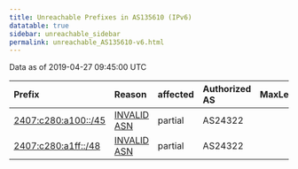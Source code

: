 ```yaml
---
title: Unreachable Prefixes in AS135610 (IPv6)
datatable: true
sidebar: unreachable_sidebar
permalink: unreachable_AS135610-v6.html
---
```


Data as of 2019-04-27 09:45:00 UTC


<div class="datatable-begin"></div>

| Prefix                                                           | Reason                                                                                                      | affected   | Authorized AS   |   MaxLength | Anchor                                       |   unreachable /48s |
|:-----------------------------------------------------------------|:------------------------------------------------------------------------------------------------------------|:-----------|:----------------|------------:|:---------------------------------------------|-------------------:|
| [2407:c280:a100::/45](https://stat.ripe.net/2407:c280:a100::/45) | [INVALID ASN](https://rpki-validator.ripe.net/announcement-preview?asn=AS135610&prefix=2407:c280:a100::/45) | partial    | AS24322         |          32 | [APNIC](unreachable_APNIC_RPKI_Root-v6.html) |                  8 |
| [2407:c280:a1ff::/48](https://stat.ripe.net/2407:c280:a1ff::/48) | [INVALID ASN](https://rpki-validator.ripe.net/announcement-preview?asn=AS135610&prefix=2407:c280:a1ff::/48) | partial    | AS24322         |          32 | [APNIC](unreachable_APNIC_RPKI_Root-v6.html) |                  1 |

<div class="datatable-end"></div>